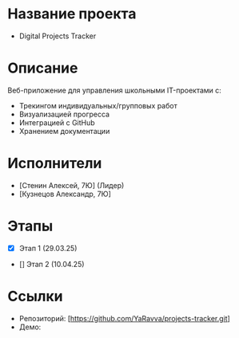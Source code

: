 # Название проекта
- Digital Projects Tracker

# Описание  
Веб-приложение для управления школьными IT-проектами с:
- Трекингом индивидуальных/групповых работ
- Визуализацией прогресса
- Интеграцией с GitHub
- Хранением документации

# Исполнители  
- [Стенин Алексей, 7Ю] (Лидер) 
- [Кузнецов Александр, 7Ю]

# Этапы  
- [x] Этап 1 (29.03.25)  
- [] Этап 2 (10.04.25) 

# Ссылки  
- Репозиторий: [https://github.com/YaRavva/projects-tracker.git]  
- Демо: 